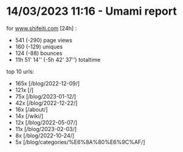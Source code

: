 # 14/03/2023 11:16 - Umami report
for www.shifeiti.com [24h] :

 - 541 (-290) page views
 - 160 (-129) uniques
 - 124 (-88) bounces
 - 11h 51' 14'' (-5h 42' 37'') totaltime


top 10 urls:
 - 165x [/blog/2022-12-09/]
 - 121x [/]
 - 75x [/blog/2023-01-12/]
 - 42x [/blog/2022-12-22/]
 - 16x [/about/]
 - 14x [/wiki/]
 - 12x [/blog/2022-05-07/]
 - 11x [/blog/2023-02-03/]
 - 8x [/blog/2022-10-24/]
 - 5x [/blog/categories/%E6%8A%80%E6%9C%AF/]


